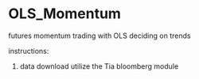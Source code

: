 # OLS_Momentum
futures momentum trading with OLS deciding on trends


instructions:

1. data download utilize the Tia bloomberg module
